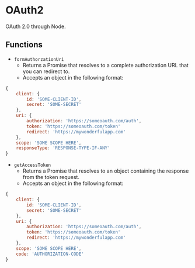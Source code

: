 # OAuth2

OAuth 2.0 through Node.

## Functions

* `formAuthorzationUri`
    * Returns a Promise that resolves to a complete authorization URL that you can redirect to.
    * Accepts an object in the following format:

```javascript
{
    client: {
        id: 'SOME-CLIENT-ID',
        secret: 'SOME-SECRET'
    },
    uri: {
        authorization: 'https://someoauth.com/auth',
        token: 'https://someoauth.com/token'
        redirect: 'https://mywonderfulapp.com'
    },
    scope: 'SOME SCOPE HERE',
    responseType: 'RESPONSE-TYPE-IF-ANY'
}
```

* `getAccessToken`
    * Returns a Promise that resolves to an object containing the response from the token request.
    * Accepts an object in the following format:

```javascript
{
    client: {
        id: 'SOME-CLIENT-ID',
        secret: 'SOME-SECRET'
    },
    uri: {
        authorization: 'https://someoauth.com/auth',
        token: 'https://someoauth.com/token'
        redirect: 'https://mywonderfulapp.com'
    },
    scope: 'SOME SCOPE HERE',
    code: 'AUTHORIZATION-CODE'
}
```
